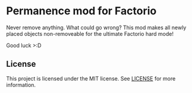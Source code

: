 # Permanence mod for Factorio

Never remove anything. What could go wrong?
This mod makes all newly placed objects non-removeable for the ultimate Factorio hard mode!

Good luck >:D

## License
This project is licensed under the MIT license. See [LICENSE](LICENSE) for more information.
